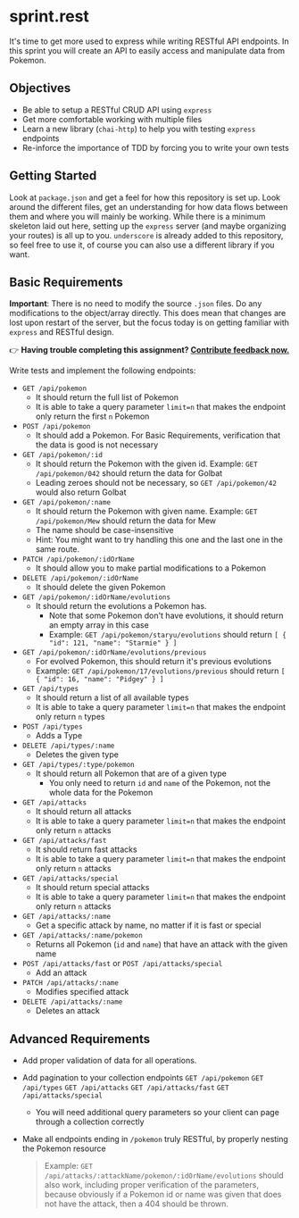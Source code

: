 # sprint.rest

It's time to get more used to express while writing RESTful API endpoints.
In this sprint you will create an API to easily access and manipulate data from Pokemon.

## Objectives

- Be able to setup a RESTful CRUD API using `express`
- Get more comfortable working with multiple files
- Learn a new library (`chai-http`) to help you with testing `express` endpoints
- Re-inforce the importance of TDD by forcing you to write your own tests

## Getting Started

Look at `package.json` and get a feel for how this repository is set up.
Look around the different files, get an understanding for how data flows between them and where you will mainly be working.
While there is a minimum skeleton laid out here, setting up the `express` server (and maybe organizing your routes) is all up to you.
`underscore` is already added to this repository, so feel free to use it, of course you can also use a different library if you want.

## Basic Requirements

**Important**: There is no need to modify the source `.json` files. Do any modifications to the object/array directly. This does mean that changes are lost upon restart of the server, but the focus today is on getting familiar with `express` and RESTful design.

👉 **Having trouble completing this assignment? [Contribute feedback now.](https://forms.gle/QAfr6N56xQcmj9AB6)**

Write tests and implement the following endpoints:

- `GET /api/pokemon`
  - It should return the full list of Pokemon
  - It is able to take a query parameter `limit=n` that makes the endpoint only return the first `n` Pokemon
- `POST /api/pokemon`
  - It should add a Pokemon. For Basic Requirements, verification that the data is good is not necessary
- `GET /api/pokemon/:id`
  - It should return the Pokemon with the given id. Example: `GET /api/pokemon/042` should return the data for Golbat
  - Leading zeroes should not be necessary, so `GET /api/pokemon/42` would also return Golbat
- `GET /api/pokemon/:name`
  - It should return the Pokemon with given name. Example: `GET /api/pokemon/Mew` should return the data for Mew
  - The name should be case-insensitive
  - Hint: You might want to try handling this one and the last one in the same route.
- `PATCH /api/pokemon/:idOrName`
  - It should allow you to make partial modifications to a Pokemon
- `DELETE /api/pokemon/:idOrName`
  - It should delete the given Pokemon
- `GET /api/pokemon/:idOrName/evolutions`
  - It should return the evolutions a Pokemon has.
    - Note that some Pokemon don't have evolutions, it should return an empty array in this case
    - Example: `GET /api/pokemon/staryu/evolutions` should return `[ { "id": 121, "name": "Starmie" } ]`
- `GET /api/pokemon/:idOrName/evolutions/previous`
  - For evolved Pokemon, this should return it's previous evolutions
  - Example: `GET /api/pokemon/17/evolutions/previous` should return `[ { "id": 16, "name": "Pidgey" } ]`
- `GET /api/types`
  - It should return a list of all available types
  - It is able to take a query parameter `limit=n` that makes the endpoint only return `n` types
- `POST /api/types`
  - Adds a Type
- `DELETE /api/types/:name`
  - Deletes the given type
- `GET /api/types/:type/pokemon`
  - It should return all Pokemon that are of a given type
    - You only need to return `id` and `name` of the Pokemon, not the whole data for the Pokemon
- `GET /api/attacks`
  - It should return all attacks
  - It is able to take a query parameter `limit=n` that makes the endpoint only return `n` attacks
- `GET /api/attacks/fast`
  - It should return fast attacks
  - It is able to take a query parameter `limit=n` that makes the endpoint only return `n` attacks
- `GET /api/attacks/special`
  - It should return special attacks
  - It is able to take a query parameter `limit=n` that makes the endpoint only return `n` attacks
- `GET /api/attacks/:name`
  - Get a specific attack by name, no matter if it is fast or special
- `GET /api/attacks/:name/pokemon`
  - Returns all Pokemon (`id` and `name`) that have an attack with the given name
- `POST /api/attacks/fast` or `POST /api/attacks/special`
  - Add an attack
- `PATCH /api/attacks/:name`
  - Modifies specified attack
- `DELETE /api/attacks/:name`
  - Deletes an attack

## Advanced Requirements

- Add proper validation of data for all operations.
- Add pagination to your collection endpoints `GET /api/pokemon` `GET /api/types` `GET /api/attacks` `GET /api/attacks/fast` `GET /api/attacks/special`
  - You will need additional query parameters so your client can page through a collection correctly
- Make all endpoints ending in `/pokemon` truly RESTful, by properly nesting the Pokemon resource

  > Example: `GET /api/attacks/:attackName/pokemon/:idOrName/evolutions` should also work, including proper verification of the parameters, because obviously if a Pokemon id or name was given that does not have the attack, then a 404 should be thrown.
